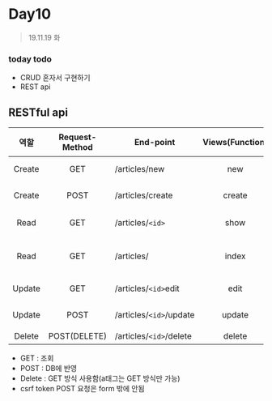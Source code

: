 # Day10
> 19.11.19 화
### today todo
- CRUD 혼자서 구현하기
- REST api

## RESTful api
역할|Request-Method|<center>End-point</center>|Views(Function)|기존역할
:---:|:---:|:---|:---:|:---
Create|GET|/articles/new|new|새글 form
Create|POST|/articles/create|create|새글 작성
Read|GET|/articles/`<id>`|show|글 하나
Read|GET|/articles/|index|전체 리스트
Update|GET|/articles/`<id>`edit|edit|수정 form
Update|POST|/articles/`<id>`/update|update|수정 반영
Delete|POST(DELETE)|/articles/`<id>`/delete|delete|삭제

- GET : 조회
- POST : DB에 반영
- Delete : GET 방식 사용함(a태그는 GET 방식만 가능)
- csrf token POST 요청은 form 밖에 안됨